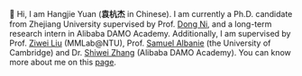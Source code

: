 👋 Hi, I am Hangjie Yuan (**袁杭杰** in Chinese). 
I am currently a Ph.D. candidate from Zhejiang University supervised by Prof. [Dong Ni](https://person.zju.edu.cn/en/nidong), and a long-term research intern in Alibaba DAMO Academy.
Additionally, I am supervised by Prof. [Ziwei Liu](https://liuziwei7.github.io/) (MMLab@NTU), Prof. [Samuel Albanie](https://samuelalbanie.com/) (the University of Cambridge) and Dr. [Shiwei Zhang](https://scholar.google.com/citations?user=ZO3OQ-8AAAAJ&hl=en&oi=ao) (Alibaba DAMO Academy).
You can know more about me on this [page](https://jacobyuan7.github.io/).

<!-- - 👋 Hi, I’m @JacobYuan7
- 👀 I’m interested in ...
- 🌱 I’m currently learning ...
- 💞️ I’m looking to collaborate on ...
- 📫 How to reach me ... -->

<!---
JacobYuan7/JacobYuan7 is a ✨ special ✨ repository because its `README.md` (this file) appears on your GitHub profile.
You can click the Preview link to take a look at your changes.
--->
